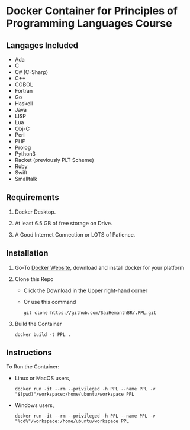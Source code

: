 # Docker Container for Principles of Programming Languages Course

## Langages Included
  * Ada
  * C
  * C# (C-Sharp)
  * C++
  * COBOL
  * Fortran
  * Go
  * Haskell
  * Java
  * LISP
  * Lua
  * Obj-C
  * Perl
  * PHP
  * Prolog
  * Python3
  * Racket (previously PLT Scheme)
  * Ruby
  * Swift
  * Smalltalk

## Requirements

  1. Docker Desktop.
  
  2. At least 6.5 GB of free storage on Drive.
  
  3. A Good Internet Connection or LOTS of Patience.

## Installation
  
  1. Go-To [Docker Website](https://www.docker.com/products/docker-desktop), download and install docker for your platform

  2. Clone this Repo
     
     * Click the Download in the Upper right-hand corner

     * Or use this command
       ```
       git clone https://github.com/SaiHemanthBR/.PPL.git
       ```
  
  3. Build the Container
     ```
     docker build -t PPL .
     ```

## Instructions

  To Run the Container:

  * Linux or MacOS users, 
    ```
    docker run -it --rm --privileged -h PPL --name PPL -v "$(pwd)"/workspace:/home/ubuntu/workspace PPL
    ```
  
  * Windows users,
    ```
    docker run -it --rm --privileged -h PPL --name PPL -v "%cd%"/workspace:/home/ubuntu/workspace PPL
    ```
